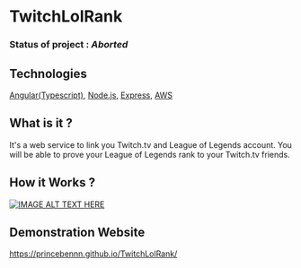# TwitchLolRank

### Status of project : *Aborted*

## Technologies

[Angular(Typescript)](https://angular.io/), [Node.js](https://nodejs.org), [Express](http://expressjs.com), [AWS](https://aws.amazon.com)

## What is it ?

It's a web service to link you Twitch.tv and League of Legends account.
You will be able to prove your League of Legends rank to your Twitch.tv friends.

## How it Works ?

[![IMAGE ALT TEXT HERE](http://img.youtube.com/vi/n19Ql_gJfAo/0.jpg)](http://www.youtube.com/watch?v=n19Ql_gJfAo)

## Demonstration Website

https://princebennn.github.io/TwitchLolRank/
